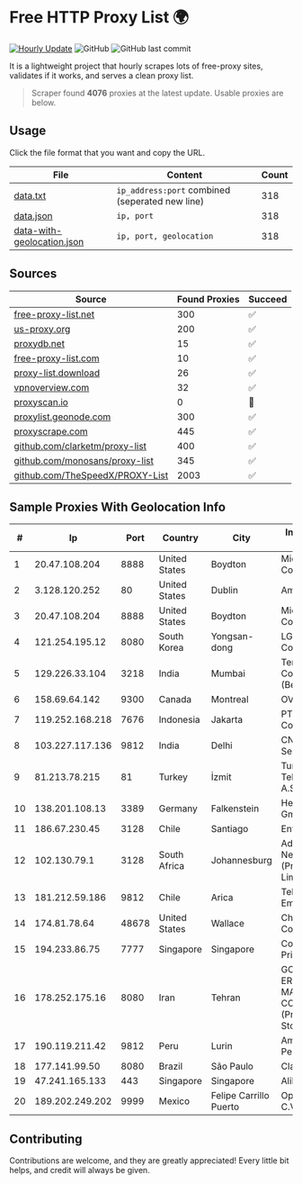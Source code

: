 
# Free HTTP Proxy List 🌍

[![Hourly Update](https://github.com/mertguvencli/http-proxy-list/actions/workflows/main.yml/badge.svg?branch=main)](https://github.com/mertguvencli/http-proxy-list/actions/workflows/main.yml)
![GitHub](https://img.shields.io/github/license/mertguvencli/http-proxy-list)
![GitHub last commit](https://img.shields.io/github/last-commit/mertguvencli/http-proxy-list)

It is a lightweight project that hourly scrapes lots of free-proxy sites, validates if it works, and serves a clean proxy list.


> Scraper found **4076** proxies at the latest update. Usable proxies are below.

## Usage

Click the file format that you want and copy the URL.


|File|Content|Count|
|----|-------|-----|
|[data.txt](https://raw.githubusercontent.com/mertguvencli/http-proxy-list/main/proxy-list/data.txt)|`ip_address:port` combined (seperated new line)|318|
|[data.json](https://raw.githubusercontent.com/mertguvencli/http-proxy-list/main/proxy-list/data.json)|`ip, port`|318|
|[data-with-geolocation.json](https://raw.githubusercontent.com/mertguvencli/http-proxy-list/main/proxy-list/data-with-geolocation.json)|`ip, port, geolocation`|318|

## Sources

|Source|Found Proxies|Succeed|
|------|-------------|-------|
|[free-proxy-list.net](https://free-proxy-list.net)|300|✅|
|[us-proxy.org](https://www.us-proxy.org)|200|✅|
|[proxydb.net](http://proxydb.net)|15|✅|
|[free-proxy-list.com](https://free-proxy-list.com/?page=&port=&type%5B%5D=http&type%5B%5D=https&up_time=0&search=Search)|10|✅|
|[proxy-list.download](https://www.proxy-list.download/HTTP)|26|✅|
|[vpnoverview.com](https://vpnoverview.com/privacy/anonymous-browsing/free-proxy-servers)|32|✅|
|[proxyscan.io](https://www.proxyscan.io)|0|🚫|
|[proxylist.geonode.com](https://proxylist.geonode.com/api/proxy-list?limit=300&page=1&sort_by=lastChecked&sort_type=desc&protocols=http,https)|300|✅|
|[proxyscrape.com](https://api.proxyscrape.com/v2/?request=displayproxies&protocol=http&timeout=10000&country=all&ssl=all&anonymity=all)|445|✅|
|[github.com/clarketm/proxy-list](https://raw.githubusercontent.com/clarketm/proxy-list/master/proxy-list-raw.txt)|400|✅|
|[github.com/monosans/proxy-list](https://raw.githubusercontent.com/monosans/proxy-list/main/proxies/http.txt)|345|✅|
|[github.com/TheSpeedX/PROXY-List](https://raw.githubusercontent.com/TheSpeedX/PROXY-List/master/http.txt)|2003|✅|


## Sample Proxies With Geolocation Info

|#|Ip|Port|Country|City|Internet Service Provider|
|-|--|----|-------|----|-------------------------|
|1|20.47.108.204|8888|United States|Boydton|Microsoft Corporation|
|2|3.128.120.252|80|United States|Dublin|Amazon.com, Inc.|
|3|20.47.108.204|8888|United States|Boydton|Microsoft Corporation|
|4|121.254.195.12|8080|South Korea|Yongsan-dong|LG DACOM Corporation|
|5|129.226.33.104|3218|India|Mumbai|Tencent Cloud Computing (Beijing) Co|
|6|158.69.64.142|9300|Canada|Montreal|OVH SAS|
|7|119.252.168.218|7676|Indonesia|Jakarta|PT Indonesia Comnets Plus|
|8|103.227.117.136|9812|India|Delhi|CNS Infotel Services Pvt. Ltd.|
|9|81.213.78.215|81|Turkey|İzmit|Turk Telekomunikasyon A.S|
|10|138.201.108.13|3389|Germany|Falkenstein|Hetzner Online GmbH|
|11|186.67.230.45|3128|Chile|Santiago|Entel Chile S.A.|
|12|102.130.79.1|3128|South Africa|Johannesburg|Adnexus Celerity Networks (Proprietary) Limited|
|13|181.212.59.186|9812|Chile|Arica|Telefonica Empresas|
|14|174.81.78.64|48678|United States|Wallace|Charter Communications|
|15|194.233.86.75|7777|Singapore|Singapore|Contabo Asia Private Limited|
|16|178.252.175.16|8080|Iran|Tehran|GOSTARESH-E-ERTEBATAT-E MABNA COMPANY (Private Joint Stock)|
|17|190.119.211.42|9812|Peru|Lurin|America Movil Peru S.A.C.|
|18|177.141.99.50|8080|Brazil|São Paulo|Claro S.A.|
|19|47.241.165.133|443|Singapore|Singapore|Alibaba.com LLC|
|20|189.202.249.202|9999|Mexico|Felipe Carrillo Puerto|Operbes, S.A. de C.V.|



## Contributing

Contributions are welcome, and they are greatly appreciated! Every
little bit helps, and credit will always be given.

